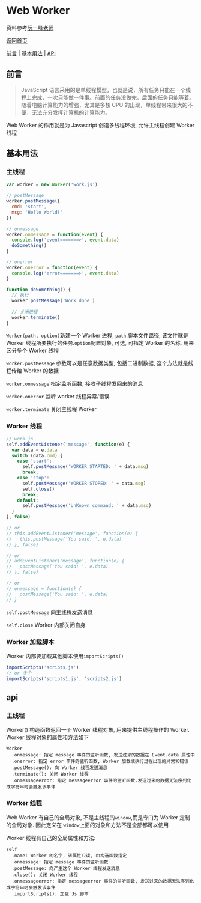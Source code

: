 # Web Worker

资料参考[阮一峰老师](http://www.ruanyifeng.com/blog/2018/07/web-worker.html)

[返回首页](./README.md)

[前言](#前言) | [基本用法](#基本用法) | [API](#api)

## 前言

> JavaScript 语言采用的是单线程模型，也就是说，所有任务只能在一个线程上完成，一次只能做一件事。前面的任务没做完，后面的任务只能等着。随着电脑计算能力的增强，尤其是多核 CPU 的出现，单线程带来很大的不便，无法充分发挥计算机的计算能力。

Web Worker 的作用就是为 Javascript 创造多线程环境, 允许主线程创建 Worker 线程

## 基本用法

### 主线程

```js
var worker = new Worker('work.js')

// postMessage
worker.postMessage({
  cmd: 'start',
  msg: 'Hello World!'
})

// onmessage
worker.onmessage = function(event) {
  console.log('event=======>', event.data)
  doSomething()
}

// onerror
worker.onerror = function(event) {
  console.log('error=======>', event.data)
}

function doSomething() {
  // 执行
  worker.postMessage('Work done')
  
  // 关闭进程
  worker.terminate()
}
```

`Worker(path, option)`新建一个 Worker 进程, `path` 脚本文件路径, 该文件就是 Worker 线程所要执行的任务.`option`配置对象, 可选, 可指定 Worker 的名称, 用来区分多个 Worker 线程

`worker.postMessage` 参数可以是任意数据类型, 包括二进制数据, 这个方法就是线程传给 Worker 的数据

`worker.onmessage` 指定监听函数, 接收子线程发回来的消息

`worker.onerror` 监听 worker 线程异常/错误

`worker.terminate` 关闭主线程 Worker


### Worker 线程

```js
// work.js
self.addEventListener('message', function(e) {
  var data = e.data
  switch (data.cmd) {
    case 'start':
      self.postMessage('WORKER STARTED: ' + data.msg)
      break;
    case 'stop':
      self.postMessage('WORKER STOPED: ' + data.msg)
      self.close()
      break;
    default:
      self.postMessage('UnKnown command: ' + data.msg)
  }
}, false)

// or
// this.addEventListener('message', function(e) {
//   this.postMessage('You said: ', e.data)
// }, false)

// or
// addEventListener('message', function(e) {
//   postMessage('You said: ', e.data)
// }, false)

// or
// onmessage = function(e) {
//   postMessage('You said: ', e.data)
// }


```

`self.postMessage`    向主线程发送消息

`self.close`    Worker 内部关闭自身

### Worker 加载脚本

Worker 内部要加载其他脚本使用`importScripts()`

```js
importScripts('scripts.js')
// or 多个
importScripts('scripts1.js', 'scripts2.js')
```


## api

### 主线程

Worker() 构造函数返回一个 Worker 线程对象, 用来提供主线程操作的 Worker. Worker 线程对象的属性和方法如下

```
Worker
  .onmessage: 指定 message 事件的监听函数, 发送过来的数据在 Event.data 属性中
  .onerror: 指定 error 事件的监听函数, Worker 加载或执行过程出现的异常和错误
  .postMessage(): 向 Worker 线程发送消息
  .terminate(): 关闭 Worker 线程
  .onmessageerror: 指定 messageerror 事件的监听函数.发送过来的数据无法序列化成字符串时会触发该事件
```

### Worker 线程

Web Worker 有自己的全局对象, 不是主线程的`window`,而是专门为 Worker 定制的全局对象. 因此定义在 `window`上面的对象和方法不是全部都可以使用

Worker 线程有自己的全局属性和方法:

```
self
  .name: Worker 的名字, 该属性只读, 由构造函数指定
  .onmessage: 指定 message 事件的监听函数
  .postMessage: 向产生这个 Worker 线程发送消息
  .close(): 关闭 Worker 线程
  .onmessageerror: 指定 messageerror 事件的监听函数, 发送过来的数据无法序列化成字符串时会触发该事件
  .importScripts(): 加载 Js 脚本
```
